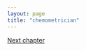 ```yaml
---
layout: page
title: "chemometrician"
---
```


<a class="continue" href="chapter9.html">Next chapter</a>


